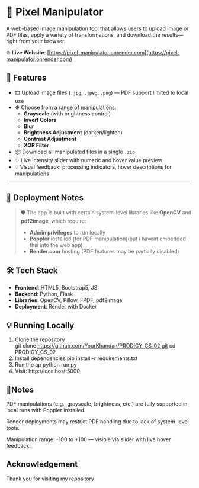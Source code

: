 # 🎨 Pixel Manipulator

A web-based image manipulation tool that allows users to upload image or PDF files, apply a variety of transformations, and download the results—right from your browser.

🌐 **Live Website**: [https://pixel-manipulator.onrender.com](https://pixel-manipulator.onrender.com)


## 🔧 Features

- 🎞 Upload image files (`.jpg`, `.jpeg`, `.png`) — PDF support limited to local use
- ⚙️ Choose from a range of manipulations:
  - **Grayscale** (with brightness control)
  - **Invert Colors**
  - **Blur**
  - **Brightness Adjustment** (darken/lighten)
  - **Contrast Adjustment**
  - **XOR Filter**
- 📦 Download all manipulated files in a single `.zip`
- ✨ Live intensity slider with numeric and hover value preview
- 💡 Visual feedback: processing indicators, hover descriptions for manipulations


---

## 🚀 Deployment Notes

> 🛡️ The app is built with certain system-level libraries like **OpenCV** and **pdf2image**, which require:
>
> - **Admin privileges** to run locally
> - **Poppler** installed (for PDF manipulation)(but i havent embedded this into the web app)
> - **Render.com** hosting (PDF features may be partially disabled)


## 🛠️ Tech Stack

- **Frontend**: HTML5, Bootstrap5, JS
- **Backend**: Python, Flask
- **Libraries**: OpenCV, Pillow, FPDF, pdf2image
- **Deployment**: Render with Docker

## 💡 Running Locally

1. Clone the repository  
   git clone https://github.com/YourKhandan/PRODIGY_CS_02.git
   cd PRODIGY_CS_02
2. Install dependencies
  pip install -r requirements.txt
3. Run the ap
  python run.py
4. Visit: http://localhost:5000
## 📌Notes
PDF manipulations (e.g., grayscale, brightness, etc.) are fully supported in local runs with Poppler installed.

Render deployments may restrict PDF handling due to lack of system-level tools.

Manipulation range: -100 to +100 — visible via slider with live hover feedback.
## Acknowledgement
Thank you for visiting my repository
